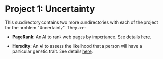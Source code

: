 # Project 1: Uncertainty

This subdirectory contains two more sundirectories with each of the project
for the problem "Uncertainty". They are:

- **PageRank**: An AI to rank web pages by importance.
  See details [here](pagerank/README.md).

- **Heredity**: An AI to assess the likelihood that a person will have a particular genetic trait.
  See details [here](heredity/README.md).
